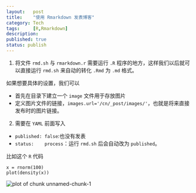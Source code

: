 ```yaml
---
layout:   post
title:    "使用 Rmarkdown 发表博客"
category: Tech 
tags:     [R,Rmarkdown]
description: 
published: true
status: publish
---
```

 
1. 将文件 `rmd.sh` 与 `rmarkdown.r` 需要运行 `.R` 程序的地方，这样我们以后就可以直接运行 `rmd.sh` 来自动的转化 `.Rmd` 为 `.md` 格式。
 
 如果想要具体的设置，我们可以
  - 首先在目录下建立一个 `image` 文件用于存放图片
  - 定义图片文件的链接，`images.url='/cn/_post/images/'`，也就是将来直接发布时的图片链接。
 
2. 需要在 `YAML` 前面写入
  - `published: false`:也没有发表
  - `status:    process`：运行 `rmd.sh` 后会自动改为 `published`。
 
比如这个 `R` 代码

    x = rnorm(100)
    plot(density(x))

![plot of chunk unnamed-chunk-1](/cn/images/figure/unnamed-chunk-1.png) 

 
 
